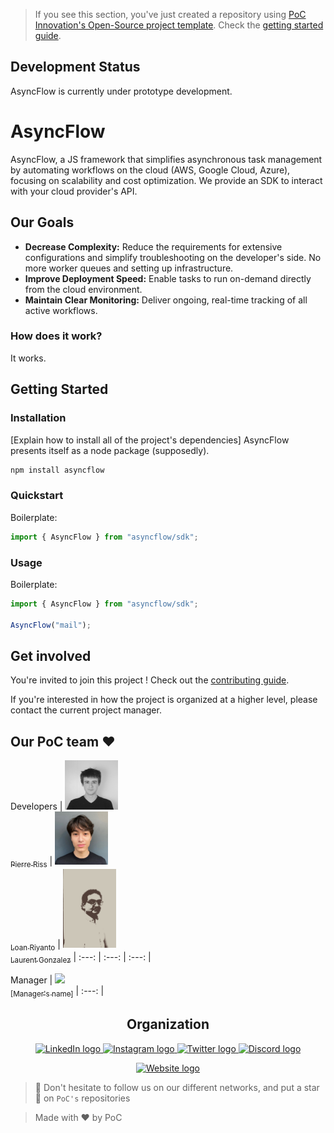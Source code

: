 > If you see this section, you've just created a repository using [PoC Innovation's Open-Source project template](https://github.com/PoCInnovation/open-source-project-template). Check the [getting started guide](./.github/getting-started.md).

## Development Status

AsyncFlow is currently under prototype development.

# AsyncFlow

AsyncFlow, a JS framework that simplifies asynchronous task management by automating workflows on the cloud (AWS, Google Cloud, Azure), focusing on scalability and cost optimization.
We provide an SDK to interact with your cloud provider's API.

## Our Goals

- **Decrease Complexity:**
  Reduce the requirements for extensive configurations and simplify troubleshooting on the developer's side. No more worker queues and setting up infrastructure.
- **Improve Deployment Speed:**
  Enable tasks to run on-demand directly from the cloud environment.
- **Maintain Clear Monitoring:**
  Deliver ongoing, real-time tracking of all active workflows.

### How does it work?

It works.

## Getting Started

### Installation

[Explain how to install all of the project's dependencies]
AsyncFlow presents itself as a node package (supposedly).

```bash
npm install asyncflow
```

### Quickstart

Boilerplate:

```ts
import { AsyncFlow } from "asyncflow/sdk";
```

### Usage

Boilerplate:

```ts
import { AsyncFlow } from "asyncflow/sdk";

AsyncFlow("mail");
```

## Get involved

You're invited to join this project ! Check out the [contributing guide](./CONTRIBUTING.md).

If you're interested in how the project is organized at a higher level, please contact the current project manager.

## Our PoC team ❤️

Developers
| [<img src=".github/assets/pierre.png" width=85><br><sub>Pierre Riss</sub>](https://github.com/MrZalTy) | [<img src=".github/assets/loan.jpeg" width=85><br><sub>Loan Riyanto</sub>](https://github.com/MrZalTy) | [<img src=".github/assets/laurent.jpg" width=85><br><sub>Laurent Gonzalez</sub>](https://github.com/MrZalTy)
| :---: | :---: | :---: |

Manager
| [<img src="https://github.com/pierrelissope.png?size=85" width=85><br><sub>[Manager's name]</sub>](https://github.com/adrienfort)
| :---: |

<h2 align=center>
Organization
</h2>

<p align='center'>
    <a href="https://www.linkedin.com/company/pocinnovation/mycompany/">
        <img src="https://img.shields.io/badge/LinkedIn-0077B5?style=for-the-badge&logo=linkedin&logoColor=white" alt="LinkedIn logo">
    </a>
    <a href="https://www.instagram.com/pocinnovation/">
        <img src="https://img.shields.io/badge/Instagram-E4405F?style=for-the-badge&logo=instagram&logoColor=white" alt="Instagram logo"
>
    </a>
    <a href="https://twitter.com/PoCInnovation">
        <img src="https://img.shields.io/badge/Twitter-1DA1F2?style=for-the-badge&logo=twitter&logoColor=white" alt="Twitter logo">
    </a>
    <a href="https://discord.com/invite/Yqq2ADGDS7">
        <img src="https://img.shields.io/badge/Discord-7289DA?style=for-the-badge&logo=discord&logoColor=white" alt="Discord logo">
    </a>
</p>
<p align=center>
    <a href="https://www.poc-innovation.fr/">
        <img src="https://img.shields.io/badge/WebSite-1a2b6d?style=for-the-badge&logo=GitHub Sponsors&logoColor=white" alt="Website logo">
    </a>
</p>

> 🚀 Don't hesitate to follow us on our different networks, and put a star 🌟 on `PoC's` repositories

> Made with ❤️ by PoC

